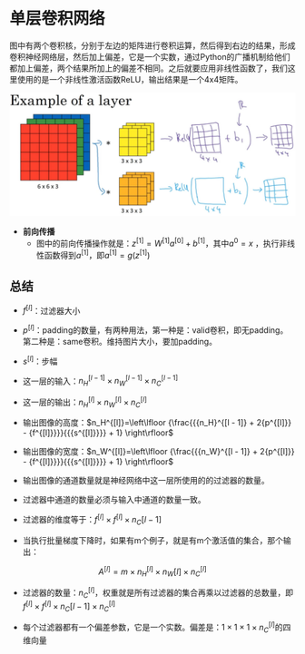 # 单层卷积网络

图中有两个卷积核，分别于左边的矩阵进行卷积运算，然后得到右边的结果，形成卷积神经网络层，然后加上偏差，它是一个实数，通过Python的广播机制给他们都加上偏差，两个结果所加上的偏差不相同。之后就要应用非线性函数了，我们这里使用的是一个非线性激活函数ReLU，输出结果是一个4x4矩阵。

![](_v_images/20200204102230884_29926.png)


* **前向传播**
    * 图中的前向传播操作就是：${z^{[1]}} = {W^{[1]}}{a^{[0]}} + {b^{[1]}}$，其中$a^{0}=x$ ，执行非线性函数得到$a^{[1]}$，即$a^{[1]}=g(z^{[1]})$


## 总结

* $f^{[l]}$：过滤器大小

* $p^{[l]}$：padding的数量，有两种用法，第一种是：valid卷积，即无padding。第二种是：same卷积。维持图片大小，要加padding。

* $s^{[l]}$：步幅

* 这一层的输入：$n_H^{[l-1]}\times n_W^{[l-1]}\times n_C^{[l-1]}$

* 这一层的输出：$n_H^{[l]}\times n_W^{[l]}\times n_C^{[l]}$

* 输出图像的高度：$n_H^{[l]}=\left\lfloor {\frac{{{n_H}^{[l - 1]} + 2{p^{[l]}} - {f^{[l]}}}}{{{s^{[l]}}}} + 1} \right\rfloor$

* 输出图像的宽度：$n_W^{[l]}=\left\lfloor {\frac{{{n_W}^{[l - 1]} + 2{p^{[l]}} - {f^{[l]}}}}{{{s^{[l]}}}} + 1} \right\rfloor$

* 输出图像的通道数量就是神经网络中这一层所使用的的过滤器的数量。

* 过滤器中通道的数量必须与输入中通道的数量一致。

* 过滤器的维度等于：$f^[l]\times f^[l] \times n_C{[l-1]}$

* 当执行批量梯度下降时，如果有m个例子，就是有m个激活值的集合，那个输出：

$$A^{[l]}=m\times n_H^{[l]} \times n_W{[l]} \times n_C^{[l]}$$ 


* 过滤器的数量：$n_C^{[l]}$，权重就是所有过滤器的集合再乘以过滤器的总数量，即$f^[l]\times f^[l] \times n_C{[l-1]} \times n_C^{[l]}$

* 每个过滤器都有一个偏差参数，它是一个实数。偏差是：$1 \times 1 \times 1 \times n_C^{[l]}$的四维向量